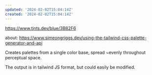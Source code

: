 ```yaml
---
updated: '2024-02-02T15:04:14Z'
created: '2024-02-02T15:04:14Z'
---
```

https://www.tints.dev/blue/3B82F6

about: https://www.simeongriggs.dev/using-the-tailwind-css-palette-generator-and-api

Creates palettes from a single color base, spread ~evenly throughout perceptual space.

The output is in tailwind JS format, but could easily be modified.